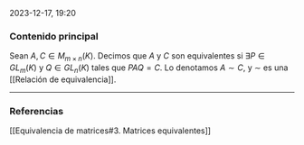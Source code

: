 2023-12-17, 19:20
### Contenido principal

Sean $A, C \in M_{m \times n} (K)$. Decimos que $A$ y $C$ son equivalentes si $\exists P \in GL_m (K)$ y $Q \in GL_n (K)$ tales que $PAQ = C$. Lo denotamos $A \sim C$, y $\sim$ es una [[Relación de equivalencia]].

--- 
### Referencias

[[Equivalencia de matrices#3. Matrices equivalentes]]